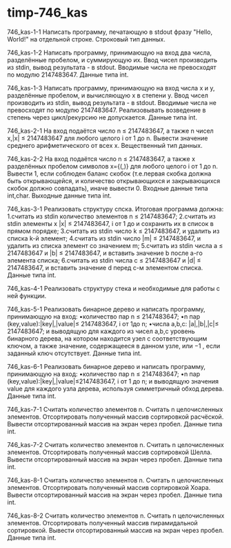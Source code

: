 # timp-746_kas
746_kas-1-1
Написать программу, печатающую в stdout фразу "Hello, World!" на отдельной строке.
Строковый тип данных.

746_kas-1-2
Написать программу, принимающую на вход два числа, разделённые пробелом, и суммирующую их.
Ввод чисел производить из stdin, вывод результата - в stdout.
Вводимые числа не превосходят по модулю 2147483647.
Данные типа int.

746_kas-1-3
Написать программу, принимающую на вход числа x и y, разделённые пробелом, и вычисляющую x в степени y.
Ввод чисел производить из stdin, вывод результата - в stdout.
Вводимые числа не превосходят по модулю 2147483647.
Реализовывать возведение в степень через цикл/рекурсию не допускается.
Данные типа int.

746_kas-2-1
На вход подаётся число n ≤ 2147483647, а также n чисел x,|x| ≤ 2147483647 для любого целого i от 1 до n.
Вывести значение среднего арифметического от всех x.
Вещественный тип данных.

746_kas-2-2
На вход подаётся число n ≤ 2147483647, а также x разделённых пробелом символов x={︁(,)} для любого целого i от 1 до n.
Вывести 1, если соблюден баланс скобок (т.е.первая скобка должна быть открывающейся, и количество открывающихся и закрывающихся скобок должно совпадать), иначе вывести 0.
Входные данные типа int,char.
Выходные данные типа int.

746_kas-3-1
Реализовать структуру спска. Итоговая программа должна:
1.считать из stdin количество элементов n ≤ 2147483647;
2.считать из stdin элементы x |x| ≤ 2147483647, i от 1 до и сохранить их в список в прямом порядке;
3.считать из stdin число k ≤ 2147483647, и удалить из списка k-й элемент;
4.считать из stdin число |m| ≤ 2147483647, и удалить из списка элемент со значением m;
5.считать из stdin числа a ≤ 2147483647 и |b| ≤ 2147483647, и вставить значение b после a-го элемента списка;
6.считать из stdin числа c ≤ 2147483647 и |d| ≤ 2147483647, и вставить значение d перед c-м элементом списка.
Данные типа int.

746_kas-4-1
Реализовать структуру стека и необходимые для работы с ней функции.

746_kas-5-1
Реализовать бинарное дерево и написать программу, принимающую на вход:
•количество пар n ≤ 2147483647;
•n пар (key,value):|key|,|value|≤ 2147483647, i от 1до n;
•числа a,b,c: |a|,|b|,|c|≤ 2147483647; и выводящую для каждого из чисел a,b,c уровень бинарного дерева, на котором находится узел с соответствующим ключом, а также значение, содержащееся в данном узле, или −1 , если заданный ключ отсутствует.
Данные типа int.

746_kas-6-1
Реализовать бинарное дерево и написать программу, принимающую на вход:
•количество пар n ≤ 2147483647;
•n пар (key,value):|key|,|value|≤2147483647, i от 1 до n; и выводящую значения value для каждого узла дерева, используя симметричный обход дерева.
Данные типа int.

746_kas-7-1
Считать количество элементов n. Считать n целочисленных элементов.
Отсортировать полученный массив сортировкой расчёской. 
Вывести отсортированный массив на экран через пробел.
Данные типа int.

746_kas-7-2
Считать количество элементов n. Считать n целочисленных элементов.
Отсортировать полученный массив сортировкой Шелла. 
Вывести отсортированный массив на экран через пробел.
Данные типа int.

746_kas-8-1
Считать количество элементов n. Считать n целочисленных элементов.
Отсортировать полученный массив сортировкой Хоара. 
Вывести отсортированный массив на экран через пробел.
Данные типа int.

746_kas-8-2
Считать количество элементов n. Считать n целочисленных элементов.
Отсортировать полученный массив пирамидальной сортировкой.
Вывести отсортированный массив на экран через пробел.
Данные типа int.


